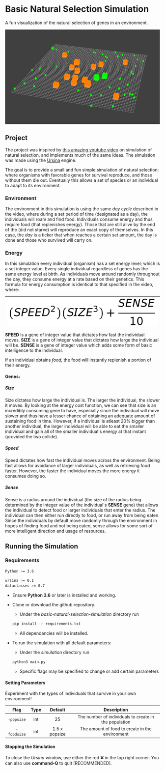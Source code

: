 # Basic Natural Selection Simulation

A fun visualization of the natural selection of genes in an environment.

![](./imgs/screenshot2.png)

## Project

The project was inspired by [this amazing youtube video](https://www.youtube.com/watch?v=0ZGbIKd0XrM&t=402s) on simulation of natural selection, and implements much of the same ideas. The simulation was made using the [Ursina](https://www.ursinaengine.org/) engine.

The goal is to provide a small and fun simple simulation of natural selection: where organisms with favorable genes for survival reproduce, and those without them die out. Eventually this allows a set of species or an individual to adapt to its environment.

### Environment

The environment in this simulation is using the same *day cycle* described in the video, where during a set period of time (designated as a day), the individuals will roam and find food. Individuals consume energy and thus require food (that replenishes energy). Those that are still alive by the end of the (did not starve) will reproduce an exact copy of themselves. In this case, the *day* is a ticker that when reaches a certain set amount, the day is done and those who survived will carry on.

### Energy

In this simulation every individual (organism) has a set energy level; which is a set integer value. Every single individual regardless of genes has the same energy level at birth. As individuals move around randomly throughout the day, they consume energy at a rate based on their genetics. This formula for energy consumption is identical to that specified in the video, where:

|![](./imgs/energy-cost.png)|
| :-: |

**SPEED** is a gene of integer value that dictates how fast the individual moves. **SIZE** is a gene of integer value that dictates how large the individual will be. **SENSE** is a gene of integer value which adds some form of basic intelligence to the individual.

If an individual obtains *food*, the food will instantly replenish a portion of their energy.

#### Genes:

##### Size

Size dictates how large the individual is. The larger the individual, the slower it moves. By looking at the energy cost function, we can see that size is an incredibly consuming gene to have, especially since the individual will move slower and thus have a lesser chance of obtaining an adequate amount of sustaining food in time. However, if a individual is atleast 20% bigger than another individual, the larger individual will be able to eat the smaller individual and gain all of the smaller individual's energy at that instant (provided the two collide).

##### Speed

Speed dictates how fast the individual moves across the environment. Being fast allows for avoidance of larger individuals, as well as retrieving food faster. However, the faster the individual moves the more energy it consumes doing so.

##### Sense

Sense is a radius around the individual (the size of the radius being determined by the integer value of the individual's **SENSE** gene) that allows the individual to detect food or larger individuals that enter the radius. The individual can then either run directly to food, or run away from being eaten. Since the individuals by default move randomly through the environment in hopes of finding food and not being eaten, sense allows for some sort of more intelligent direction and usage of resources.

## Running the Simulation

### Requirements

```Bash
Python >= 3.6
```

```Bash
ursina >= 0.1
dataclasses >= 0.7
```

- Ensure **Python 3.6** or later is installed and working.
- Clone or download the github repository.
    - Under the *basic-natural-selection-simulation* directory run

    ```Bash
    pip install -r requirements.txt
    ```
    - All dependancies will be installed.
- To run the simulation with all default parameters:
    - Under the *simulation* directory run
    
    ```Bash
    python3 main.py
    ```
    - Specific flags may be specified to change or add certain parameters

#### Setting Parameters

Experiment with the types of individuals that survive in your own environment!

| Flag | Type | Default | Description |
| :-:  | :-:  | :-:     | :-:         |
| ```-popsize```| int | 25 | The number of individuals to create in the population |
| ```-foodsize```| int | 1.5 x popsize | The amount of food to create in the environment |

#### Stopping the Simulation

To close the *Ursina* window, use either the red &#10060; in the top right corner. You can also use **command-Q** to quit [RECOMMENDED].
